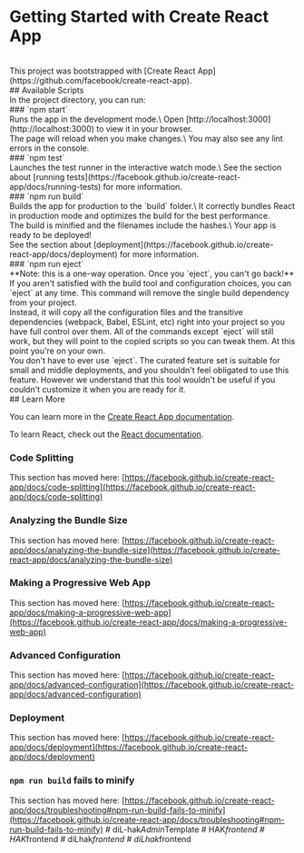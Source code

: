 # Getting Started with Create React App
<br>
This project was bootstrapped with [Create React App](https://github.com/facebook/create-react-app).
<br>
## Available Scripts
<br>
In the project directory, you can run:
<br>
### `npm start`
<br>
Runs the app in the development mode.\
Open [http://localhost:3000](http://localhost:3000) to view it in your browser.
<br>
The page will reload when you make changes.\
You may also see any lint errors in the console.
<br>
### `npm test`
<br>
Launches the test runner in the interactive watch mode.\
See the section about [running tests](https://facebook.github.io/create-react-app/docs/running-tests) for more information.
<br>
### `npm run build`
<br>
Builds the app for production to the `build` folder.\
It correctly bundles React in production mode and optimizes the build for the best performance.
<br>
The build is minified and the filenames include the hashes.\
Your app is ready to be deployed!
<br>
See the section about [deployment](https://facebook.github.io/create-react-app/docs/deployment) for more information.
<br>
### `npm run eject`
<br>
**Note: this is a one-way operation. Once you `eject`, you can't go back!**
<br>
If you aren't satisfied with the build tool and configuration choices, you can `eject` at any time. This command will remove the single build dependency from your project.
<br>
Instead, it will copy all the configuration files and the transitive dependencies (webpack, Babel, ESLint, etc) right into your project so you have full control over them. All of the commands except `eject` will still work, but they will point to the copied scripts so you can tweak them. At this point you're on your own.
<br>
You don't have to ever use `eject`. The curated feature set is suitable for small and middle deployments, and you shouldn't feel obligated to use this feature. However we understand that this tool wouldn't be useful if you couldn't customize it when you are ready for it.
<br>
## Learn More

You can learn more in the [Create React App documentation](https://facebook.github.io/create-react-app/docs/getting-started).

To learn React, check out the [React documentation](https://reactjs.org/).

### Code Splitting

This section has moved here: [https://facebook.github.io/create-react-app/docs/code-splitting](https://facebook.github.io/create-react-app/docs/code-splitting)

### Analyzing the Bundle Size

This section has moved here: [https://facebook.github.io/create-react-app/docs/analyzing-the-bundle-size](https://facebook.github.io/create-react-app/docs/analyzing-the-bundle-size)

### Making a Progressive Web App

This section has moved here: [https://facebook.github.io/create-react-app/docs/making-a-progressive-web-app](https://facebook.github.io/create-react-app/docs/making-a-progressive-web-app)

### Advanced Configuration

This section has moved here: [https://facebook.github.io/create-react-app/docs/advanced-configuration](https://facebook.github.io/create-react-app/docs/advanced-configuration)

### Deployment

This section has moved here: [https://facebook.github.io/create-react-app/docs/deployment](https://facebook.github.io/create-react-app/docs/deployment)

### `npm run build` fails to minify

This section has moved here: [https://facebook.github.io/create-react-app/docs/troubleshooting#npm-run-build-fails-to-minify](https://facebook.github.io/create-react-app/docs/troubleshooting#npm-run-build-fails-to-minify)
#   d i L - h a k _ A d m i n _ T e m p l a t e 
 
 #   H A K _ f r o n t e n d 
 
 #   H A K _ f r o n t e n d 
 
 #   d i L h a k _ f r o n t e n d 
 
 #   d i L h a k _ f r o n t e n d 
 
 
